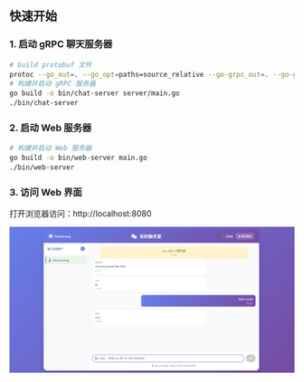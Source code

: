 



## 快速开始

### 1. 启动 gRPC 聊天服务器
```bash
# build protobuf 文件
protoc --go_out=. --go_opt=paths=source_relative --go-grpc_out=. --go-grpc_opt=paths=source_relative proto/chat/chat.proto
# 构建并启动 gRPC 服务器
go build -o bin/chat-server server/main.go
./bin/chat-server
```

### 2. 启动 Web 服务器
```bash
# 构建并启动 Web 服务器
go build -o bin/web-server main.go
./bin/web-server
```

### 3. 访问 Web 界面
打开浏览器访问：http://localhost:8080



![img.png](img/img.png)



